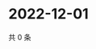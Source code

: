 # 2022-12-01

共 0 条

<!-- BEGIN WEIBO -->
<!-- 最后更新时间 Thu Dec 01 2022 16:07:17 GMT+0800 (China Standard Time) -->

<!-- END WEIBO -->
